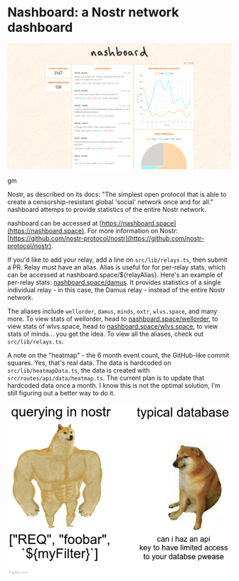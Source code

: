 # Nashboard: a Nostr network dashboard
![nashboard screenshot](./nashboard.png)

gm

Nostr, as described on its docs: "The simplest open protocol that is able to create a censorship-resistant global 'social' network once and for all." nashboard attemps to provide statistics of the entire Nostr network.

nashboard can be accessed at [https://nashboard.space](https://nashboard.space). For more information on Nostr: [https://github.com/nostr-protocol/nostr](https://github.com/nostr-protocol/nostr).

If you'd like to add your relay, add a line on `src/lib/relays.ts`, then submit a PR. Relay must have an alias. Alias is useful for for per-relay stats, which can be accessed at nashboard.space/${relayAlias}. Here's an example of per-relay stats: [nashboard.space/damus](https://nashboard.space/damus). It provides statistics of a single individual relay - in this case, the Damus relay - instead of the entire Nostr network.

The aliases include `wellorder`, `damus`, `minds`, `oxtr`, `wlvs.space`, and many more. To view stats of wellorder, head to [nashboard.space/wellorder](https://nashboard.space/wellorder), to view stats of wlvs.space, head to [nashboard.space/wlvs.space](https://nashboard.space/wlvs.space), to view stats of minds... you get the idea. To view all the aliases, check out `src/lib/relays.ts`.

A note on the "heatmap" - the 6 month event count, the GitHub-like commit squares. Yes, that's real data. The data is hardcoded on `src/lib/heatmapData.ts`, the data is created with `src/routes/api/data/heatmap.ts`. The current plan is to update that hardcoded data once a month. I know this is not the optimal solution, I'm still figuring out a better way to do it.

![nostr meme](./meme.jpg)